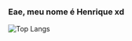 ### Eae, meu nome é Henrique xd

![Top Langs](https://github-readme-stats.vercel.app/api/top-langs/?username=henriquebussi&layout=compact&size_weight=0.5&theme=tokyonight)

<!--
**henriquebussi/henriquebussi** is a ✨ _special_ ✨ repository because its `README.md` (this file) appears on your GitHub profile.

Here are some ideas to get you started:

- 🔭 I’m currently working on ...
- 🌱 I’m currently learning ...
- 👯 I’m looking to collaborate on ...
- 🤔 I’m looking for help with ...
- 💬 Ask me about ...
- 📫 How to reach me: ...
- 😄 Pronouns: ...
- ⚡ Fun fact: ...
-->
